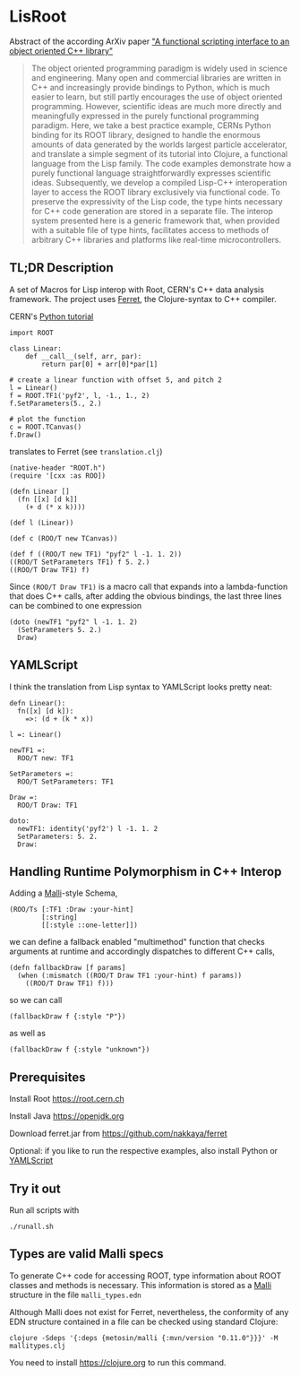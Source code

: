 # LisRoot
Abstract of the according ArXiv paper ["A functional scripting interface to an object oriented C++ library"](https://arxiv.org/abs/2312.13295)

> The object oriented programming paradigm is widely used in science and engineering. Many open and commercial libraries are written in C++ and increasingly provide bindings to Python, which is much easier to learn, but still partly encourages the use of object oriented programming. However, scientific ideas are much more directly and meaningfully expressed in the purely functional programming paradigm. Here, we take a best practice example, CERNs Python binding for its ROOT library, designed to handle the enormous amounts of data generated by the worlds largest particle accelerator, and translate a simple segment of its tutorial into Clojure, a functional language from the Lisp family. The code examples demonstrate how a purely functional language straightforwardly expresses scientific ideas. Subsequently, we develop a compiled Lisp-C++ interoperation layer to access the ROOT library exclusively via functional code. To preserve the expressivity of the Lisp code, the type hints necessary for C++ code generation are stored in a separate file. The interop system presented here is a generic framework that, when provided with a suitable file of type hints, facilitates access to methods of arbitrary C++ libraries and platforms like real-time microcontrollers.

## TL;DR Description

A set of Macros for Lisp interop with Root, CERN's C++ data analysis framework. The project uses [Ferret](https://ferret-lang.org), the Clojure-syntax to C++ compiler.

CERN's [Python tutorial](https://root.cern/manual/python/#passing-python-callables-to-c)
```
import ROOT

class Linear:
    def __call__(self, arr, par):
        return par[0] + arr[0]*par[1]

# create a linear function with offset 5, and pitch 2
l = Linear()
f = ROOT.TF1('pyf2', l, -1., 1., 2)
f.SetParameters(5., 2.)

# plot the function
c = ROOT.TCanvas()
f.Draw()
```

translates to Ferret (see `translation.clj`)

```
(native-header "ROOT.h")
(require '[cxx :as ROO])

(defn Linear []
  (fn [[x] [d k]]
    (+ d (* x k))))

(def l (Linear))

(def c (ROO/T new TCanvas))

(def f ((ROO/T new TF1) "pyf2" l -1. 1. 2))
((ROO/T SetParameters TF1) f 5. 2.)
((ROO/T Draw TF1) f)
```

Since `(ROO/T Draw TF1)` is a macro call that expands into a lambda-function that does C++ calls, after adding the obvious bindings, the last three lines can be combined to one expression

```
(doto (newTF1 "pyf2" l -1. 1. 2)
  (SetParameters 5. 2.)
  Draw)
```

## YAMLScript
I think the translation from Lisp syntax to YAMLScript looks pretty neat:

```
defn Linear():
  fn([x] [d k]):
    =>: (d + (k * x))

l =: Linear()

newTF1 =:
  ROO/T new: TF1

SetParameters =:
  ROO/T SetParameters: TF1

Draw =:
  ROO/T Draw: TF1

doto:
  newTF1: identity('pyf2') l -1. 1. 2
  SetParameters: 5. 2.
  Draw:
```

## Handling Runtime Polymorphism in C++ Interop

Adding a [Malli](https://github.com/metosin/malli)-style Schema,

```
(ROO/Ts [:TF1 :Draw :your-hint]
        [:string]
        [[:style ::one-letter]])
```

we can define a fallback enabled "multimethod" function that checks arguments at runtime and accordingly dispatches to different C++ calls,

```
(defn fallbackDraw [f params]
  (when (:mismatch ((ROO/T Draw TF1 :your-hint) f params))
    ((ROO/T Draw TF1) f)))
```

so we can call

```
(fallbackDraw f {:style "P"})
```

as well as

```
(fallbackDraw f {:style "unknown"})
```

## Prerequisites

Install Root https://root.cern.ch

Install Java https://openjdk.org

Download ferret.jar from https://github.com/nakkaya/ferret

Optional: if you like to run the respective examples, also install Python or [YAMLScript](https://yamlscript.org)

## Try it out

Run all scripts with
```
./runall.sh
```

## Types are valid Malli specs

To generate C++ code for accessing ROOT, type information about ROOT classes and methods is necessary. This information is stored as a [Malli](https://github.com/metosin/malli) structure in the file `malli_types.edn`

Although Malli does not exist for Ferret, nevertheless, the conformity of any EDN structure contained in a file can be checked using standard Clojure:

```
clojure -Sdeps '{:deps {metosin/malli {:mvn/version "0.11.0"}}}' -M  mallitypes.clj
```

You need to install https://clojure.org to run this command.
